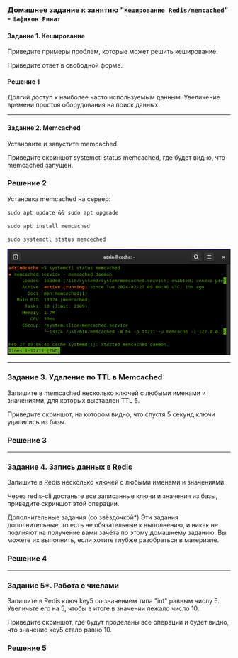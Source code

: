 ### Домашнее задание к занятию "`Кеширование Redis/memcached`" - `Шафиков Ринат`  

#### Задание 1. Кеширование

Приведите примеры проблем, которые может решить кеширование.

Приведите ответ в свободной форме.

#### Решение 1

Долгий доступ к наиболее часто используемым данным. Увеличение времени простоя оборудования на поиск данных.

---

#### Задание 2. Memcached

Установите и запустите memcached.

Приведите скриншот systemctl status memcached, где будет видно, что memcached запущен.

### Решение 2
Установка memcached на сервер:
```
sudo apt update && sudo apt upgrade
```
```
sudo apt install memcached
```
```
sudo systemctl status memceched
```
![Статус memcached](https://github.com/shafikovrr/Redis_memcached/blob/main/img/status_memcached.png)

---

### Задание 3. Удаление по TTL в Memcached

Запишите в memcached несколько ключей с любыми именами и значениями, для которых выставлен TTL 5.

Приведите скриншот, на котором видно, что спустя 5 секунд ключи удалились из базы.


### Решение 3

---

### Задание 4. Запись данных в Redis

Запишите в Redis несколько ключей с любыми именами и значениями.

Через redis-cli достаньте все записанные ключи и значения из базы, приведите скриншот этой операции.

Дополнительные задания (со звёздочкой*)
Эти задания дополнительные, то есть не обязательные к выполнению, и никак не повлияют на получение вами зачёта по этому домашнему заданию. Вы можете их выполнить, если хотите глубже разобраться в материале.

### Решение 4

---

### Задание 5*. Работа с числами

Запишите в Redis ключ key5 со значением типа "int" равным числу 5. Увеличьте его на 5, чтобы в итоге в значении лежало число 10.

Приведите скриншот, где будут проделаны все операции и будет видно, что значение key5 стало равно 10.

### Решение 5
